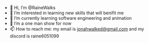 - 👋 Hi, I’m @RaineWalks
- 👀 I’m interested in learning new skills that will benifit me
- 🌱 I’m currently learning software engineering and animation
- 💞️ I’m a one man show for now
- 📫 How to reach me: my email is jonahwalked@gmail.com and my discord is raine6051099

<!---
RaineWalks/RaineWalks is a ✨ special ✨ repository because its `README.md` (this file) appears on your GitHub profile.
You can click the Preview link to take a look at your changes.
--->
